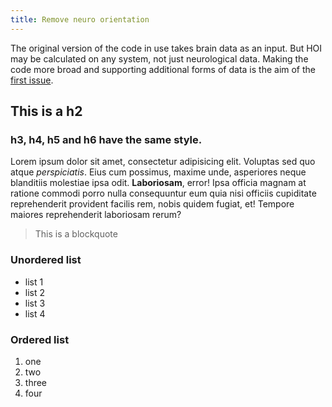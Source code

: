 ```yaml
---
title: Remove neuro orientation
---
```

<!--![Test](/emerald/img/img-test.png "Test")  2015-03-19-typography.md -->
The original version of the code in use takes brain data as an input. But HOI may be calculated on any system, not just neurological data. Making the code more broad and supporting additional forms of data is the aim of the [first issue](https://github.com/brainets/hoi/issues/2).
## This is a h2

### h3, h4, h5 and h6 have the same style.

Lorem ipsum dolor sit amet, consectetur adipisicing elit. Voluptas sed quo atque *perspiciatis*. Eius cum possimus, maxime unde, asperiores neque blanditiis molestiae ipsa odit. **Laboriosam**, error! Ipsa officia magnam at ratione commodi porro nulla consequuntur eum quia nisi officiis cupiditate reprehenderit provident facilis rem, nobis quidem fugiat, et! Tempore maiores reprehenderit laboriosam rerum? 

> This is a blockquote

### Unordered list
- list 1
- list 2
- list 3
- list 4

### Ordered list
1. one
2. two
3. three
4. four
